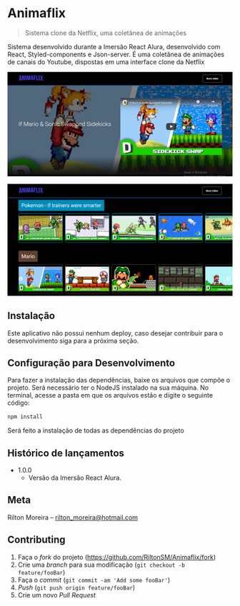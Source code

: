 # Animaflix
> Sistema clone da Netflix, uma coletânea de animações

Sistema desenvolvido durante a Imersão React Alura, desenvolvido com React, Styled-components e Json-server. É uma coletânea de animações de canais do Youtube, dispostas em uma interface clone da Netflix

![Home da aplicação web](./src/screenshots/print1.png)

![Animações divididas por categorias](./src/screenshots/print2.png)

## Instalação

Este aplicativo não possui nenhum deploy, caso desejar contribuir para o desenvolvimento siga para a próxima seção.

## Configuração para Desenvolvimento

Para fazer a instalação das dependências, baixe os arquivos que compõe o projeto. Será necessário ter o NodeJS instalado na sua máquina. No terminal, acesse a pasta em que os arquivos estão e digite o seguinte código:

```sh
npm install
```

Será feito a instalação de todas as dependências do projeto

## Histórico de lançamentos

* 1.0.0
    * Versão da Imersão React Alura.

## Meta

Rilton Moreira – rilton_moreira@hotmail.com


## Contributing

1. Faça o _fork_ do projeto (<https://github.com/RiltonSM/Animaflix/fork>)
2. Crie uma _branch_ para sua modificação (`git checkout -b feature/fooBar`)
3. Faça o _commit_ (`git commit -am 'Add some fooBar'`)
4. _Push_ (`git push origin feature/fooBar`)
5. Crie um novo _Pull Request_

